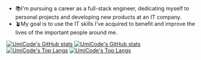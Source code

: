 - 📚I'm pursuing a career as a full-stack engineer, dedicating myself to personal projects and developing new products at an IT company.
- 🪴My goal is to use the IT skills I've acquired to benefit and improve the lives of the important people around me.

[![UmiCode's GitHub stats](https://github-readme-stats-sigma-eight-96.vercel.app/api?username=UmicodeKa&show_icons=true&theme=github_dark_dimmed&bg_color=00000000#gh-dark-mode-only)](https://github.com/UmicodeKa#gh-dark-mode-only)
[![UmiCode's GitHub stats](https://github-readme-stats-sigma-eight-96.vercel.app/api?username=UmicodeKa&show_icons=true&theme=default&bg_color=00000000#gh-light-mode-only)](https://github.com/UmicodeKa#gh-light-mode-only)
[![UmiCode's Top Langs](https://github-readme-stats-sigma-eight-96.vercel.app/api/top-langs/?username=UmicodeKa&layout=compact&exclude_repo=github-readme-stats,le_exif,le_mark_lift,le_umi_gallery_1,le_umi_gallery_2,le_UnoMayu_Foods,ITL_CSharpPractice-01,ITL_TSPractice-02&langs_count=11&theme=github_dark_dimmed&bg_color=00000000#gh-dark-mode-only)](https://github.com/UmicodeKa#gh-dark-mode-only)
[![UmiCode's Top Langs](https://github-readme-stats-sigma-eight-96.vercel.app/api/top-langs/?username=UmicodeKa&layout=compact&exclude_repo=github-readme-stats,le_exif,le_mark_lift,le_umi_gallery_1,le_umi_gallery_2,le_UnoMayu_Foods,ITL_CSharpPractice-01,ITL_TSPractice-02&langs_count=11&theme=default&bg_color=00000000#gh-light-mode-only)](https://github.com/UmicodeKa#gh-light-mode-only)
